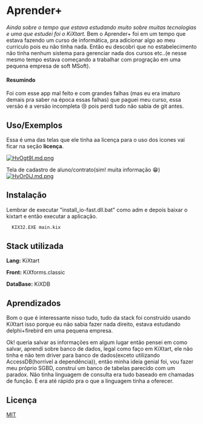
# Aprender+

_Ainda sobre o tempo que estava estudando muito sobre muitas tecnologias e uma que estudei foi o KiXtart._
Bem o Aprender+ foi em um tempo que estava fazendo um curso de informática, pra adicionar algo ao meu curriculo pois eu não tinha nada. Então eu descobri que no estabelecimento não tinha nenhum sistema para gerenciar nada dos cursos etc..(e nesse mesmo tempo estava começando a trabalhar com progração em uma pequena empresa de soft MSoft).

#### Resumindo 
Foi com esse app mal feito e com grandes falhas (mas eu era imaturo demais pra saber na época essas falhas) que paguei meu curso, essa versão é a versão incompleta 😢 pois perdi tudo não sabia de git antes.


## Uso/Exemplos

Essa é uma das telas que ele tinha aa licença para o uso dos icones vai ficar na seção **licença**.

[![HvOgt9I.md.png](https://iili.io/HvOgt9I.md.png)](https://freeimage.host/i/HvOgt9I)

Tela de cadastro de aluno/contrato(sim! muita informação 😁)
[![HvOr0iJ.md.png](https://iili.io/HvOr0iJ.md.png)](https://freeimage.host/i/HvOr0iJ)


## Instalação

Lembrar de executar "install_io-fast.dll.bat" como adm e depois baixar o kixtart e então executar a aplicação.

```bash
  KIX32.EXE main.kix
```
    
## Stack utilizada

**Lang:** KiXtart

**Front:** KiXforms.classic

**DataBase:** KiXDB



## Aprendizados

Bom o que é interessante nisso tudo, tudo da stack foi construído usando KiXtart isso porque eu não sabia fazer nada direito, estava estudando delphi+firebird em uma pequena empresa.

Ok! queria salvar as informações em algum lugar então pensei em como salvar, aprendi sobre banco de dados, legal como faço em KiXtart, ele não tinha e não tem driver para banco de dados(exceto utilizando AccessDB(horrível a dependência)), então minha ideia genial foi, vou fazer meu próprio SGBD, construí um banco de tabelas parecido com um paradox.
Não tinha linguagem de consulta era tudo baseado em chamadas de função. E era até rápido pra o que a linguagem tinha a oferecer.


## Licença

[MIT](https://choosealicense.com/licenses/mit/)

